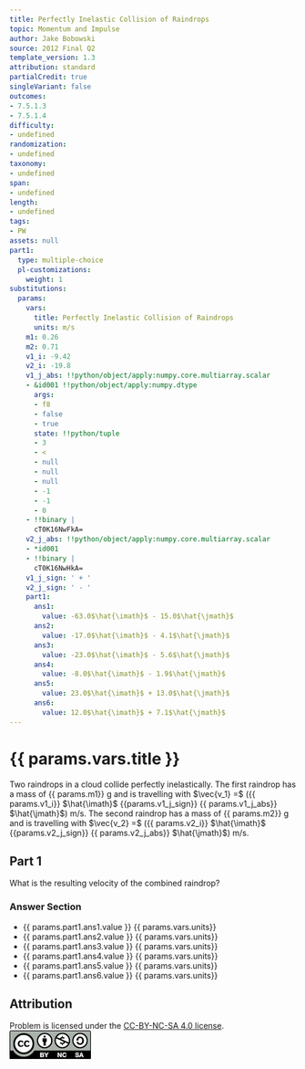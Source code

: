```yaml
---
title: Perfectly Inelastic Collision of Raindrops
topic: Momentum and Impulse
author: Jake Bobowski
source: 2012 Final Q2
template_version: 1.3
attribution: standard
partialCredit: true
singleVariant: false
outcomes:
- 7.5.1.3
- 7.5.1.4
difficulty:
- undefined
randomization:
- undefined
taxonomy:
- undefined
span:
- undefined
length:
- undefined
tags:
- PW
assets: null
part1:
  type: multiple-choice
  pl-customizations:
    weight: 1
substitutions:
  params:
    vars:
      title: Perfectly Inelastic Collision of Raindrops
      units: m/s
    m1: 0.26
    m2: 0.71
    v1_i: -9.42
    v2_i: -19.8
    v1_j_abs: !!python/object/apply:numpy.core.multiarray.scalar
    - &id001 !!python/object/apply:numpy.dtype
      args:
      - f8
      - false
      - true
      state: !!python/tuple
      - 3
      - <
      - null
      - null
      - null
      - -1
      - -1
      - 0
    - !!binary |
      cT0K16NwFkA=
    v2_j_abs: !!python/object/apply:numpy.core.multiarray.scalar
    - *id001
    - !!binary |
      cT0K16NwHkA=
    v1_j_sign: ' + '
    v2_j_sign: ' - '
    part1:
      ans1:
        value: -63.0$\hat{\imath}$ - 15.0$\hat{\jmath}$
      ans2:
        value: -17.0$\hat{\imath}$ - 4.1$\hat{\jmath}$
      ans3:
        value: -23.0$\hat{\imath}$ - 5.6$\hat{\jmath}$
      ans4:
        value: -8.0$\hat{\imath}$ - 1.9$\hat{\jmath}$
      ans5:
        value: 23.0$\hat{\imath}$ + 13.0$\hat{\jmath}$
      ans6:
        value: 12.0$\hat{\imath}$ + 7.1$\hat{\jmath}$
---
```

# {{ params.vars.title }}
Two raindrops in a cloud collide perfectly inelastically. The first raindrop has a mass of {{ params.m1}} g and is travelling with $\vec{v_1} =$ ({{ params.v1_i}} $\hat{\imath}$ {{params.v1_j_sign}} {{ params.v1_j_abs}} $\hat{\jmath}$) m/s.
The second raindrop has a mass of {{ params.m2}} g and is travelling with $\vec{v_2} =$ ({{ params.v2_i}} $\hat{\imath}$ {{params.v2_j_sign}} {{ params.v2_j_abs}} $\hat{\jmath}$) m/s.

## Part 1

What is the resulting velocity of the combined raindrop?

### Answer Section

- {{ params.part1.ans1.value }} {{ params.vars.units}}
- {{ params.part1.ans2.value }} {{ params.vars.units}}
- {{ params.part1.ans3.value }} {{ params.vars.units}}
- {{ params.part1.ans4.value }} {{ params.vars.units}}
- {{ params.part1.ans5.value }} {{ params.vars.units}}
- {{ params.part1.ans6.value }} {{ params.vars.units}}

## Attribution

Problem is licensed under the [CC-BY-NC-SA 4.0 license](https://creativecommons.org/licenses/by-nc-sa/4.0/).<br> ![The Creative Commons 4.0 license requiring attribution-BY, non-commercial-NC, and share-alike-SA license.](https://raw.githubusercontent.com/firasm/bits/master/by-nc-sa.png)